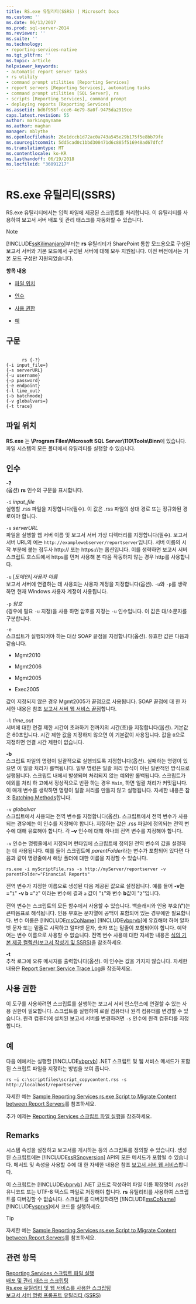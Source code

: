 ```yaml
---
title: RS.exe 유틸리티(SSRS) | Microsoft Docs
ms.custom: ''
ms.date: 06/13/2017
ms.prod: sql-server-2014
ms.reviewer: ''
ms.suite: ''
ms.technology:
- reporting-services-native
ms.tgt_pltfrm: ''
ms.topic: article
helpviewer_keywords:
- automatic report server tasks
- rs utility
- command prompt utilities [Reporting Services]
- report servers [Reporting Services], automating tasks
- command prompt utilities [SQL Server], rs
- scripts [Reporting Services], command prompt
- deploying reports [Reporting Services]
ms.assetid: bd6f958f-cce6-4e79-8a0f-9475da2919ce
caps.latest.revision: 55
author: markingmyname
ms.author: maghan
manager: mblythe
ms.openlocfilehash: 26e1dccb1d72ac0a743a545e29b175f5e8bb79fe
ms.sourcegitcommit: 5dd5cad0c1bbd308471d6c885f516948ad67dfcf
ms.translationtype: MT
ms.contentlocale: ko-KR
ms.lasthandoff: 06/19/2018
ms.locfileid: "36091217"
---
```

# <a name="rsexe-utility-ssrs"></a>RS.exe 유틸리티(SSRS)
  RS.exe 유틸리티에서는 입력 파일에 제공된 스크립트를 처리합니다. 이 유틸리티를 사용하여 보고서 서버 배포 및 관리 태스크를 자동화할 수 있습니다.  
  
> [!NOTE]  
>  [!INCLUDE[ssKilimanjaro](../../includes/sskilimanjaro-md.md)]부터는 **rs** 유틸리티가 SharePoint 통합 모드용으로 구성된 보고서 서버와 기본 모드에서 구성된 서버에 대해 모두 지원됩니다. 이전 버전에서는 기본 모드 구성만 지원되었습니다.  
  
 **항목 내용**  
  
-   [파일 위치](#bkmk_filelocation)  
  
-   [인수](#bkmk_arguments)  
  
-   [사용 권한](#bkmk_permissions)  
  
-   [예](#bkmk_examples)  
  
## <a name="syntax"></a>구문  
  
```  
  
      rs {-?}  
{-i input_file=}  
{-s serverURL}  
{-u username}  
{-p password}  
{-e endpoint}  
{-l time_out}  
{-b batchmode}  
{-v globalvars=}  
{-t trace}  
```  
  
##  <a name="bkmk_filelocation"></a> 파일 위치  
 **RS.exe** 는 **\Program Files\Microsoft SQL Server\110\Tools\Binn**에 있습니다. 파일 시스템의 모든 폴더에서 유틸리티를 실행할 수 있습니다.  
  
##  <a name="bkmk_arguments"></a> 인수  
 **-?**  
 (옵션) **rs** 인수의 구문을 표시합니다.  
  
 `-i` *input_file*  
 실행할 .rss 파일을 지정합니다(필수). 이 값은 .rss 파일의 상대 경로 또는 정규화된 경로여야 합니다.  
  
 `-s` *serverURL*  
 파일을 실행할 웹 서버 이름 및 보고서 서버 가상 디렉터리를 지정합니다(필수). 보고서 서버 URL의 예는 `http://examplewebserver/reportserver`입니다. 서버 이름의 시작 부분에 붙는 접두사 http:// 또는 https://는 옵션입니다. 이를 생략하면 보고서 서버 스크립트 호스트에서 https를 먼저 사용해 본 다음 작동하지 않는 경우 http를 사용합니다.  
  
 `-u` [*도메인*\\]*사용자 이름*  
 보고서 서버에 연결하는 데 사용되는 사용자 계정을 지정합니다(옵션). `-u`와 `-p`를 생략하면 현재 Windows 사용자 계정이 사용됩니다.  
  
 `-p` *암호*  
 (경우에 필요 `-u` 지정)을 사용 하면 암호를 지정는 `-u` 인수입니다. 이 값은 대/소문자를 구분합니다.  
  
 `-e`  
 스크립트가 실행되어야 하는 대상 SOAP 끝점을 지정합니다(옵션). 유효한 값은 다음과 같습니다.  
  
-   Mgmt2010  
  
-   Mgmt2006  
  
-   Mgmt2005  
  
-   Exec2005  
  
 값이 지정되지 않은 경우 Mgmt2005가 끝점으로 사용됩니다. SOAP 끝점에 대 한 자세한 내용은 참조 [보고서 서버 웹 서비스 끝점](../report-server-web-service/methods/report-server-web-service-endpoints.md)합니다.  
  
 `-l` *time_out*  
 서버에 대한 연결 제한 시간이 초과하기 전까지의 시간(초)을 지정합니다(옵션). 기본값은 60초입니다. 시간 제한 값을 지정하지 않으면 이 기본값이 사용됩니다. 값을 `0`으로 지정하면 연결 시간 제한이 없습니다.  
  
 **-b**  
 스크립트 파일의 명령이 일괄적으로 실행되도록 지정합니다(옵션). 실패하는 명령이 있으면 이 일괄 처리가 롤백됩니다. 일부 명령은 일괄 처리 방식이 아닌 일반적인 방식으로 실행됩니다. 스크립트 내에서 발생되며 처리되지 않는 예외만 롤백됩니다. 스크립트가 예외를 처리 하 고에서 정상적으로 반환 하는 경우 `Main`, 하면 일괄 처리가 커밋됩니다. 이 매개 변수를 생략하면 명령이 일괄 처리를 만들지 않고 실행됩니다. 자세한 내용은 참조 [Batching Methods](../report-server-web-service-net-framework-soap-headers/batching-methods.md)합니다.  
  
 `-v` *globalvar*  
 스크립트에서 사용되는 전역 변수를 지정합니다(옵션). 스크립트에서 전역 변수가 사용되는 경우에는 이 인수를 지정해야 합니다. 지정하는 값은 .rss 파일에 정의되는 전역 변수에 대해 유효해야 합니다. 각 **–v** 인수에 대해 하나의 전역 변수를 지정해야 합니다.  
  
 `-v` 인수는 명령줄에서 지정되며 런타임에 스크립트에 정의된 전역 변수의 값을 설정하는 데 사용됩니다. 예를 들어 스크립트에 *parentFolder*라는 변수가 포함되어 있다면 다음과 같이 명령줄에서 해당 폴더에 대한 이름을 지정할 수 있습니다.  
  
 `rs.exe -i myScriptFile.rss -s http://myServer/reportserver -v parentFolder="Financial Reports"`  
  
 전역 변수가 지정한 이름으로 생성된 다음 제공된 값으로 설정됩니다. 예를 들어 **-v는 =**"`1`" **-v b =**"`2`" 이라는 변수에 결과 `a` 값이 "`1`"와 변수 **b**값이 "`2`"입니다.  
  
 전역 변수는 스크립트의 모든 함수에서 사용할 수 있습니다. 백슬래시와 인용 부호(**\\"**)는 큰따옴표로 해석됩니다. 인용 부호는 문자열에 공백이 포함되어 있는 경우에만 필요합니다. 변수 이름은 [!INCLUDE[msCoName](../../includes/msconame-md.md)] [!INCLUDE[vbprvb](../../includes/vbprvb-md.md)]에 유효해야 하며 알파벳 문자 또는 밑줄로 시작하고 알파벳 문자, 숫자 또는 밑줄이 포함되어야 합니다. 예약어는 변수 이름으로 사용할 수 없습니다. 전역 변수 사용에 대한 자세한 내용은 [식의 기본 제공 컬렉션&#40;보고서 작성기 및 SSRS&#41;](../report-design/built-in-collections-in-expressions-report-builder.md)을 참조하세요.  
  
 **-t**  
 추적 로그에 오류 메시지를 출력합니다(옵션). 이 인수는 값을 가지지 않습니다. 자세한 내용은 [Report Server Service Trace Log](../report-server/report-server-service-trace-log.md)을 참조하세요.  
  
##  <a name="bkmk_permissions"></a> 사용 권한  
 이 도구를 사용하려면 스크립트를 실행하는 보고서 서버 인스턴스에 연결할 수 있는 사용 권한이 필요합니다. 스크립트를 실행하여 로컬 컴퓨터나 원격 컴퓨터를 변경할 수 있습니다. 원격 컴퓨터에 설치된 보고서 서버를 변경하려면 `-s` 인수에 원격 컴퓨터를 지정합니다.  
  
##  <a name="bkmk_examples"></a> 예  
 다음 예에서는 실행할 [!INCLUDE[vbprvb](../../includes/vbprvb-md.md)] .NET 스크립트 및 웹 서비스 메서드가 포함된 스크립트 파일을 지정하는 방법을 보여 줍니다.  
  
```  
rs –i c:\scriptfiles\script_copycontent.rss -s http://localhost/reportserver  
```  
  
 자세한 예는 [Sample Reporting Services rs.exe Script to Migrate Content between Report Servers](sample-reporting-services-rs-exe-script-to-copy-content-between-report-servers.md)를 참조하세요.  
  
 추가 예제는 [Reporting Services 스크립트 파일 실행](run-a-reporting-services-script-file.md)을 참조하세요.  
  
## <a name="remarks"></a>Remarks  
 시스템 속성을 설정하고 보고서를 게시하는 등의 스크립트를 정의할 수 있습니다. 생성된 스크립트에는 [!INCLUDE[ssRSnoversion](../../includes/ssrsnoversion-md.md)] API의 모든 메서드가 포함될 수 있습니다. 메서드 및 속성을 사용할 수에 대 한 자세한 내용은 참조 [보고서 서버 웹 서비스](../report-server-web-service/report-server-web-service.md)합니다.  
  
 이 스크립트는 [!INCLUDE[vbprvb](../../includes/vbprvb-md.md)] .NET 코드로 작성하여 파일 이름 확장명이 .rss인 유니코드 또는 UTF-8 텍스트 파일로 저장해야 합니다. **rs** 유틸리티를 사용하여 스크립트를 디버깅할 수 없습니다. 스크립트를 디버깅하려면 [!INCLUDE[msCoName](../../includes/msconame-md.md)] [!INCLUDE[vsprvs](../../includes/vsprvs-md.md)]에서 코드를 실행하세요.  
  
> [!TIP]  
>  자세한 예는 [Sample Reporting Services rs.exe Script to Migrate Content between Report Servers](sample-reporting-services-rs-exe-script-to-copy-content-between-report-servers.md)를 참조하세요.  
  
## <a name="see-also"></a>관련 항목  
 [Reporting Services 스크립트 파일 실행](run-a-reporting-services-script-file.md)   
 [배포 및 관리 태스크 스크립팅](script-deployment-and-administrative-tasks.md)   
 [Rs.exe 유틸리티 및 웹 서비스를 사용한 스크립팅](script-with-the-rs-exe-utility-and-the-web-service.md)   
 [보고서 서버 명령 프롬프트 유틸리티 &#40;SSRS&#41;](report-server-command-prompt-utilities-ssrs.md)  
  
  